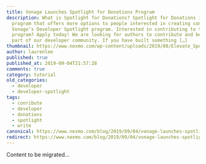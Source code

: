 ```yaml
---
title: Vonage Launches Spotlight for Donations Program
description: What is Spotlight for Donations? Spotlight for Donations is a new
  program that offers more options to people interested in creating content for
  Vonage’s Developer Spotlight program. Interested in contributing to the
  program? Apply today! We are looking for authors to contribute and become a
  part of our developer community. If you have built something […]
thumbnail: https://www.nexmo.com/wp-content/uploads/2019/08/Elevate_Spotlight-for-donations.png
author: laurenlee
published: true
published_at: 2019-09-04T21:57:28
comments: true
category: tutorial
old_categories:
  - developer
  - developer-spotlight
tags:
  - conribute
  - developer
  - donations
  - spotlight
  - write
canonical: https://www.nexmo.com/blog/2019/09/04/vonage-launches-spotlight-for-donations-program-dr
redirect: https://www.nexmo.com/blog/2019/09/04/vonage-launches-spotlight-for-donations-program-dr
---
```

Content to be migrated...